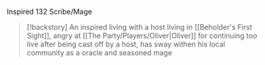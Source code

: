 Inspired
132
Scribe/Mage

>[!backstory]
>An inspired living with a host living in [[Beholder's First Sight]], angry at [[The Party/Players/Oliver|Oliver]] for continuing too live after being cast off by a host, has sway withen his local community as a oracle and seasoned mage


